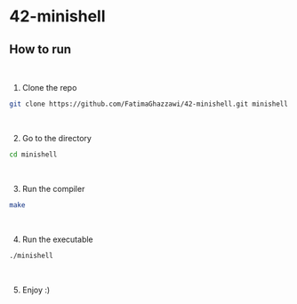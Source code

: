 # 42-minishell

## How to run

<br>

1. Clone the repo

```bash
git clone https://github.com/FatimaGhazzawi/42-minishell.git minishell
```

<br>

2. Go to the directory

```bash
cd minishell
```

<br>

3. Run the compiler

```bash
make
```

<br>

4. Run the executable

```bash
./minishell
```

<br>

5. Enjoy :)
